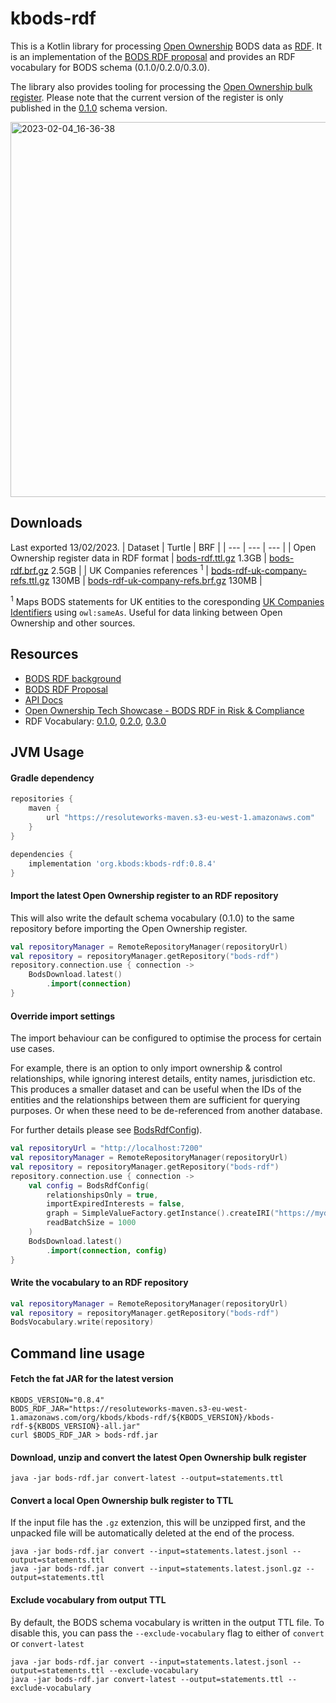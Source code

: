 # kbods-rdf

This is a Kotlin library for processing [Open Ownership](https://www.openownership.org/) BODS data 
as [RDF](https://www.w3.org/RDF/). It is an implementation of the [BODS RDF proposal](https://docs.google.com/document/d/1vej-UkK7QtmfKrmU6aD15vceIzJDsCv1jbHCJWgn9hs)
and provides an RDF vocabulary for BODS schema (0.1.0/0.2.0/0.3.0).

The library also provides tooling for processing the [Open Ownership bulk register](https://register.openownership.org/download).
Please note that the current version of the register is only published in the [0.1.0](https://standard.openownership.org/en/0.1.0/)
schema version.

<img width="600" alt="2023-02-04_16-36-38" src="https://user-images.githubusercontent.com/2995576/216779559-64e9e754-efdb-44bd-8b9a-a1f87c643332.png">

## Downloads
Last exported 13/02/2023.
| Dataset | Turtle | BRF |
| --- | --- | --- |
| Open Ownership register data in RDF format | [bods-rdf.ttl.gz](https://bods-rdf.s3-eu-west-1.amazonaws.com/data/bods-rdf.ttl.gz) 1.3GB | [bods-rdf.brf.gz](https://bods-rdf.s3-eu-west-1.amazonaws.com/data/bods-rdf.brf.gz) 2.5GB |
| UK Companies references <sup>1</sup> | [bods-rdf-uk-company-refs.ttl.gz](https://bods-rdf.s3-eu-west-1.amazonaws.com/data/bods-rdf-uk-company-refs.ttl.gz) 130MB | [bods-rdf-uk-company-refs.brf.gz](https://bods-rdf.s3-eu-west-1.amazonaws.com/data/bods-rdf-uk-company-refs.brf.gz) 130MB |

<sup>1</sup> Maps BODS statements for UK entities to the coresponding [UK Companies Identifiers](https://www.data.gov.uk/dataset/5a33338a-e142-4f05-9458-ca7283f410b3/company-identifiers-uris) using `owl:sameAs`. Useful for data linking between Open Ownership and other sources.

## Resources
* [BODS RDF background](https://world.hey.com/cos/an-rdf-vocabulary-for-beneficial-ownership-data-7a762fe1)
* [BODS RDF Proposal](https://docs.google.com/document/d/1vej-UkK7QtmfKrmU6aD15vceIzJDsCv1jbHCJWgn9hs)
* [API Docs](https://cosmin-marginean.github.io/bods-rdf/dokka)
* [Open Ownership Tech Showcase - BODS RDF in Risk & Compliance](https://github.com/cosmin-marginean/bods-rdf/blob/main/docs/OO-TechShowcase-May2022.pdf)
* RDF Vocabulary:
[0.1.0](https://github.com/cosmin-marginean/kbods/blob/main/kbods-rdf/src/main/resources/vocabulary/bods-vocabulary-0.1.0.ttl),
[0.2.0](https://github.com/cosmin-marginean/kbods/blob/main/kbods-rdf/src/main/resources/vocabulary/bods-vocabulary-0.2.0.ttl),
[0.3.0](https://github.com/cosmin-marginean/kbods/blob/main/kbods-rdf/src/main/resources/vocabulary/bods-vocabulary-0.3.0.ttl)

## JVM Usage
#### Gradle dependency
```groovy
repositories {
    maven {
        url "https://resoluteworks-maven.s3-eu-west-1.amazonaws.com"
    }
}

dependencies {
    implementation 'org.kbods:kbods-rdf:0.8.4'
}
```

#### Import the latest Open Ownership register to an RDF repository
This will also write the default schema vocabulary (0.1.0) to the same repository before importing the Open Ownership register.
```kotlin
val repositoryManager = RemoteRepositoryManager(repositoryUrl)
val repository = repositoryManager.getRepository("bods-rdf")
repository.connection.use { connection ->
    BodsDownload.latest()
        .import(connection)
}
```

#### Override import settings
The import behaviour can be configured to optimise the process for certain use cases.

For example, there is an option to only import ownership & control relationships,
while ignoring interest details, entity names, jurisdiction etc. This produces a smaller dataset and can be useful
when the IDs of the entities and the relationships between them are sufficient for querying purposes. Or when these need to be de-referenced from another database.

For further details please see [BodsRdfConfig]([https://cosmin-marginean.github.io/kbods/dokka/kbods-rdf/kbods-rdf/org.kbods.rdf/-bods-rdf-config/index.html)).

```kotlin
val repositoryUrl = "http://localhost:7200"
val repositoryManager = RemoteRepositoryManager(repositoryUrl)
val repository = repositoryManager.getRepository("bods-rdf")
repository.connection.use { connection ->
    val config = BodsRdfConfig(
        relationshipsOnly = true,
        importExpiredInterests = false,
        graph = SimpleValueFactory.getInstance().createIRI("https://mydomain.com", "mygraph"),
        readBatchSize = 1000
    )
    BodsDownload.latest()
        .import(connection, config)
}
```

#### Write the vocabulary to an RDF repository
```kotlin
val repositoryManager = RemoteRepositoryManager(repositoryUrl)
val repository = repositoryManager.getRepository("bods-rdf")
BodsVocabulary.write(repository)
```

## Command line usage

#### Fetch the fat JAR for the latest version
```shell
KBODS_VERSION="0.8.4"
BODS_RDF_JAR="https://resoluteworks-maven.s3-eu-west-1.amazonaws.com/org/kbods/kbods-rdf/${KBODS_VERSION}/kbods-rdf-${KBODS_VERSION}-all.jar"
curl $BODS_RDF_JAR > bods-rdf.jar
```

#### Download, unzip and convert the latest Open Ownership bulk register
```shell
java -jar bods-rdf.jar convert-latest --output=statements.ttl
```

#### Convert a local Open Ownership bulk register to TTL
If the input file has the `.gz` extenzion, this will be unzipped first, and the unpacked file will be automatically deleted at the end of the process.
```shell
java -jar bods-rdf.jar convert --input=statements.latest.jsonl --output=statements.ttl
java -jar bods-rdf.jar convert --input=statements.latest.jsonl.gz --output=statements.ttl
```

#### Exclude vocabulary from output TTL
By default, the BODS schema vocabulary is written in the output TTL file. To disable this, you can pass the `--exclude-vocabulary` flag to
either of `convert` or `convert-latest`
```shell
java -jar bods-rdf.jar convert --input=statements.latest.jsonl --output=statements.ttl --exclude-vocabulary
java -jar bods-rdf.jar convert-latest --output=statements.ttl --exclude-vocabulary
```
